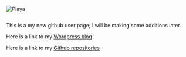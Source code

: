 ![Playa](/PlayaPano2019.JPG)

<!--<iframe width="560" height="315" src="https://www.youtube.com/embed/live_stream?channel=UCH1IeN5ZQYLfa2T7RVm72mA" frameborder="0" allowfullscreen></iframe> --> 

<a href="https://www.youtube.com/embed/live_stream?channel=UCH1IeN5ZQYLfa2T7RVm72mA" title="Youtube Livestream"><img src=""/></a>

This is a my new github user page; I will be making some additions later.

Here is a link to my [Wordpress blog](https://symbolicdomain.wordpress.com)

Here is a link to my [Github repositories](https://github.com/foustja)
